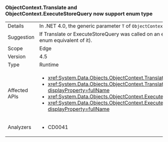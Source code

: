 ### ObjectContext.Translate and ObjectContext.ExecuteStoreQuery now support enum type

|   |   |
|---|---|
|Details|In .NET 4.0, the generic parameter <code>T</code> of <code>ObjectContext.Translate</code> and <code>ObjectContext.ExecuteStoreQuery</code> methods could not be an enum. That scenario is now supported.|
|Suggestion|If Translate or ExecuteStoreQuery was called on an enum type in .NET 4.0, &#39;0&#39; was returned. If that behavior was desirable, the calls should be replaced with a constant 0 (or the enum equivalent of it).|
|Scope|Edge|
|Version|4.5|
|Type|Runtime|
|Affected APIs|<ul><li><xref:System.Data.Objects.ObjectContext.Translate%60%601(System.Data.Common.DbDataReader)?displayProperty=fullName></li><li><xref:System.Data.Objects.ObjectContext.Translate%60%601(System.Data.Common.DbDataReader%2CSystem.String%2CSystem.Data.Objects.MergeOption)?displayProperty=fullName></li><li><xref:System.Data.Objects.ObjectContext.ExecuteStoreQuery%60%601(System.String%2CSystem.Object%5B%5D)?displayProperty=fullName></li><li><xref:System.Data.Objects.ObjectContext.ExecuteStoreQuery%60%601(System.String%2CSystem.String%2CSystem.Data.Objects.MergeOption%2CSystem.Object%5B%5D)?displayProperty=fullName></li></ul>|
|Analyzers|<ul><li>CD0041</li></ul>|
